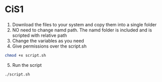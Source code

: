 # CiS1

###
1. Download the files to your system and copy them into a single folder
2. NO need to change namd path. The namd folder is included and is scripted with relative path
3. Change the variables as you need
4. Give permissions over the script.sh 
```bash
chmod +x script.sh
```
5. Run the script
```bash
./script.sh
```
